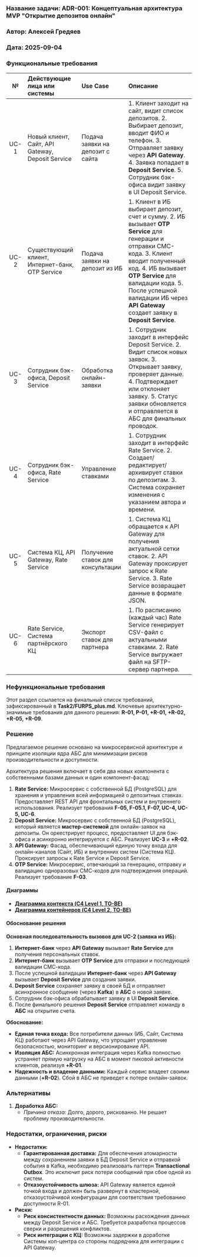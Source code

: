 ### **Название задачи:** ADR-001: Концептуальная архитектура MVP "Открытие депозитов онлайн"
### **Автор:** Алексей Гредяев
### **Дата:** 2025-09-04
### **Функциональные требования**

|**№**|**Действующие лица или системы**|**Use Case**|**Описание**|
| :-: | :- | :- | :- |
|UC-1|Новый клиент, Сайт, API Gateway, Deposit Service|Подача заявки на депозит с сайта|1. Клиент заходит на сайт, видит список депозитов. 2. Выбирает депозит, вводит ФИО и телефон. 3. Отправляет заявку через **API Gateway**. 4. Заявка попадает в **Deposit Service**. 5. Сотрудник бэк-офиса видит заявку в UI Deposit Service.|
|UC-2|Существующий клиент, Интернет-банк, OTP Service|Подача заявки на депозит из ИБ|1. Клиент в ИБ выбирает депозит, счет и сумму. 2. ИБ вызывает **OTP Service** для генерации и отправки СМС-кода. 3. Клиент вводит полученный код. 4. ИБ вызывает **OTP Service** для валидации кода. 5. После успешной валидации ИБ через **API Gateway** создает заявку в **Deposit Service**.|
|UC-3|Сотрудник бэк-офиса, Deposit Service|Обработка онлайн-заявки|1. Сотрудник заходит в интерфейс Deposit Service. 2. Видит список новых заявок. 3. Открывает заявку, проверяет данные. 4. Подтверждает или отклоняет заявку. 5. Статус заявки обновляется и отправляется в АБС для финальных проводок.|
|UC-4|Сотрудник бэк-офиса, Rate Service|Управление ставками|1. Сотрудник заходит в интерфейс Rate Service. 2. Создает/редактирует/архивирует ставки по депозитам. 3. Система сохраняет изменения с указанием автора и времени.|
|UC-5|Система КЦ, API Gateway, Rate Service|Получение ставок для консультации|1. Система КЦ обращается к API Gateway для получения актуальной сетки ставок. 2. API Gateway проксирует запрос к Rate Service. 3. Rate Service возвращает данные в формате JSON.|
|UC-6|Rate Service, Система партнёрского КЦ|Экспорт ставок для партнера|1. По расписанию (каждый час) Rate Service генерирует CSV-файл с актуальными ставками. 2. Rate Service выгружает файл на SFTP-сервер партнера.|

### **Нефункциональные требования**
Этот раздел ссылается на финальный список требований, зафиксированный в **Task2/FURPS_plus.md**. Ключевые архитектурно-значимые требования для данного решения: **R-01, P-01, +R-01, +R-02, +R-05, +R-09**.

### **Решение**

Предлагаемое решение основано на микросервисной архитектуре и принципе изоляции ядра АБС для минимизации рисков производительности и доступности.

Архитектура решения включает в себя два новых компонента с собственными базами данных и один компонент-фасад:
1.  **Rate Service:** Микросервис с собственной БД (PostgreSQL) для хранения и управления всей информацией о депозитных ставках. Предоставляет REST API для фронтальных систем и внутреннего использования. Реализует требования **F-05, F-05.1, F-07, UC-4, UC-5, UC-6**.
2.  **Deposit Service:** Микросервис с собственной БД (PostgreSQL), который является **мастер-системой** для онлайн-заявок на депозиты. Он оркестрирует процесс, предоставляет UI для бэк-офиса и асинхронно интегрируется с АБС. Реализует **UC-3** и **+R-02**.
3.  **API Gateway:** Фасад, обеспечивающий единую точку входа для онлайн-каналов (Сайт, ИБ) и внутренних систем (Система КЦ). Проксирует запросы к Rate Service и Deposit Service.
4.  **OTP Service:** Микросервис, отвечающий за генерацию, отправку и валидацию одноразовых СМС-кодов для подтверждения операций. Реализует требование **F-03**.

#### Диаграммы

*   **[Диаграмма контекста (C4 Level 1, TO-BE)](./C4_Context_TO_BE.puml)**
*   **[Диаграмма контейнеров (C4 Level 2, TO-BE)](./C4_Containers_TO_BE.puml)**

#### Обоснование решения

**Основная последовательность вызовов для UC-2 (заявка из ИБ):**
1.  **Интернет-банк** через **API Gateway** вызывает **Rate Service** для получения персональных ставок.
2.  **Интернет-банк** вызывает **OTP Service** для отправки и последующей валидации СМС-кода.
3.  После успешной валидации **Интернет-банк** через **API Gateway** вызывает **Deposit Service** для создания заявки.
4.  **Deposit Service** сохраняет заявку в своей БД и отправляет асинхронное сообщение (через **Kafka**) в **АБС** о новой заявке.
5.  Сотрудник бэк-офиса обрабатывает заявку в UI **Deposit Service**.
6.  После финального решения **Deposit Service** отправляет команду в **АБС** на открытие счета.

**Обоснование:**
*   **Единая точка входа:** Все потребители данных (ИБ, Сайт, Система КЦ) работают через API Gateway, что упрощает управление безопасностью, мониторинг и версионирование API.
*   **Изоляция АБС:** Асинхронная интеграция через Kafka полностью устраняет прямую нагрузку на АБС в момент пиковой активности клиентов, реализуя **+R-01**.
*   **Надежность и владение данными:** Каждый сервис владеет своими данными (**+R-02**). Сбой в АБС не приведет к потере онлайн-заявок.

### **Альтернативы**

1.  **Доработка АБС:**
    *   *Причина отказа:* Долго, дорого, рискованно. Не решает проблему производительности.

### **Недостатки, ограничения, риски**

*   **Недостатки:**
    *   **Гарантированная доставка:** Для обеспечения атомарности между сохранением заявки в БД Deposit Service и отправкой события в Kafka, необходимо реализовать паттерн **Transactional Outbox**. Это исключит риск потери сообщений при сбое одной из систем.
    *   **Отказоустойчивость шлюза:** API Gateway является единой точкой входа и должен быть развернут в кластерной, отказоустойчивой конфигурации для соответствия требованию доступности R-01.
*   **Риски:**
    *   **Риск консистентности данных:** Возможны расхождения данных между Deposit Service и АБС. Требуется разработка процессов сверки и разрешения конфликтов.
    *   **Риск интеграции с КЦ:** Возможны задержки в доработке Системы кол-центра со стороны подрядчика для интеграции с API Gateway.